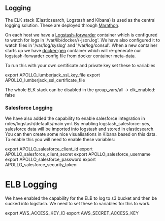 ## Logging

The ELK stack (Elasticsearch, Logstash and Kibana) is used as the central logging solution.
These are deployed through [Marathon](https://github.com/mesosphere/marathon).

On each host we have a [Logstash-forwarder](https://github.com/elastic/logstash-forwarder) container which is configured to watch for logs in '/var/lib/docker/<container id>/<container id>-json.log'. We have also configured it to watch files in '/var/log/syslog' and '/var/log/consul'. When a new container starts up we have [docker-gen](https://github.com/jwilder/docker-gen) container which will re-generate our logstash-forwarder config file from docker container meta-data.

To run this with your own certificate and private key set these to variables

export APOLLO_lumberjack_ssl_key_file
export APOLLO_lumberjack_ssl_certificate_file

The whole ELK stack can be disabled in the group_vars/all -> elk_enabled: false

### Salesforce Logging
We have also added the capability to enable salesforce integration in roles/logstash/defaults/main.yml. By enabling logstash_salesforce: yes, salesforce data will be imported into logstash and stored in elasticsearch. You can then create some nice visualisations in Kibana based on this data. To enable this you will need to enable these variables:

export APOLLO_salesforce_client_id
export APOLLO_salesforce_client_secret
export APOLLO_salesforce_username
export APOLLO_salesforce_password
export APOLLO_salesforce_security_token

# ELB Logging
We have enabled the capability for the ELB to log to s3 bucket and then be sucked into logstash. We need to set these to variables for this to work.

export AWS_ACCESS_KEY_ID
export AWS_SECRET_ACCESS_KEY

